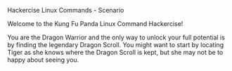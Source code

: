 Hackercise Linux Commands - Scenario

Welcome to the Kung Fu Panda Linux Command Hackercise!

You are the Dragon Warrior and the only way to unlock your full potential is by finding
the legendary Dragon Scroll. You might want to start by locating Tiger as she knows where the
Dragon Scroll is kept, but she may not be to happy about seeing you.
